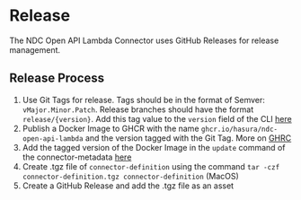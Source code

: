 # Release

The NDC Open API Lambda Connector uses GitHub Releases for release management.

## Release Process

1. Use Git Tags for release. Tags should be in the format of Semver: `vMajor.Minor.Patch`. Release branches should have the format `release/{version}`. Add this tag value to the `version` field of the CLI [here](https://github.com/hasura/ndc-open-api-lambda/blob/23976ae2459c8dd0506c7d39385d5b5bd0d1e131/src/cli/index.ts#L8)
2. Publish a Docker Image to GHCR with the name `ghcr.io/hasura/ndc-open-api-lambda` and the version tagged with the Git Tag. More on [GHRC](https://docs.github.com/en/packages/working-with-a-github-packages-registry/working-with-the-container-registry)
3. Add the tagged version of the Docker Image in the `update` command of the connector-metadata [here](https://github.com/hasura/ndc-open-api-lambda/blob/bea1d291c56093cf0caf070ddaa0af2b3e4850a3/connector-definition/.hasura-connector/connector-metadata.yaml#L17)
4. Create .tgz file of `connector-definition` using the command `tar -czf connector-definition.tgz connector-definition` (MacOS)
5. Create a GitHub Release and add the .tgz file as an asset
